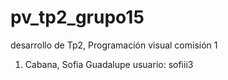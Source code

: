 # pv_tp2_grupo15
desarrollo de Tp2, Programación visual comisión 1

1. Cabana, Sofia Guadalupe usuario: sofiii3
